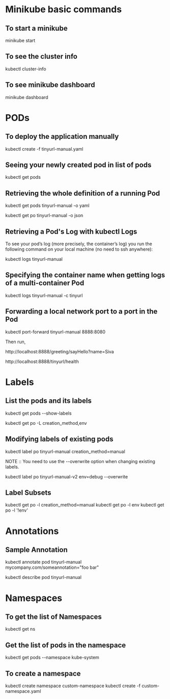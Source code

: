 # Minikube basic commands
## To start a minikube

minikube start

## To see the cluster info

kubectl cluster-info

## To see minikube dashboard

minikube dashboard

# PODs

## To deploy the application manually
kubectl create -f tinyurl-manual.yaml

## Seeing your newly created pod in list of pods
kubectl get pods

## Retrieving the whole definition of a running Pod

kubectl get pods tinyurl-manual -o yaml

kubectl get po tinyurl-manual -o json

## Retrieving a Pod's Log with kubectl Logs
To see your pod’s log (more precisely, the container’s log) you run the following command
on your local machine (no need to ssh anywhere):

kubectl logs tinyurl-manual

## Specifying the container name when getting logs of a multi-container Pod
kubectl logs tinyurl-manual -c tinyurl

## Forwarding a local network port to a port in the Pod
kubectl port-forward tinyurl-manual 8888:8080

Then run, 

http://localhost:8888/greeting/sayHello?name=Siva

http://localhost:8888/tinyurl/health

# Labels

## List the pods and its labels
kubectl get pods --show-labels

kubectl get po -L creation_method,env

## Modifying labels of existing pods
kubectl label po tinyurl-manual creation_method=manual

NOTE :: You need to use the --overwrite option when changing existing labels.

kubectl label po tinyurl-manual-v2 env=debug --overwrite

## Label Subsets
kubectl get po -l creation_method=manual
kubectl get po -l env
kubectl get po -l '!env'

# Annotations

## Sample Annotation
kubectl annotate pod tinyurl-manual mycompany.com/someannotation="foo bar"

kubectl describe pod tinyurl-manual

# Namespaces

## To get the list of Namespaces
kubectl get ns

## Get the list of pods in the namespace 
kubectl get pods --namespace kube-system

## To create a namespace
kubectl create namespace custom-namespace
kubectl create -f custom-namespace.yaml
